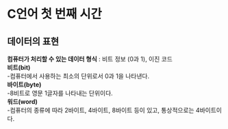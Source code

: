C언어 첫 번째 시간
===

데이터의 표현
---
__컴퓨터가 처리할 수 있는 데이터 형식__ : 비트 정보 (0과 1), 이진 코드  
__비트(bit)__  
-컴퓨터에서 사용하는 최소의 단위로서 0과 1을 나타낸다.  
__바이트(byte)__  
-8비트로 영문 1글자를 나타내는 단위이다.  
__워드(word)__  
-컴퓨터의 종류에 따라 2바이트, 4바이트, 8바이트 등이 있고, 통상적으로는 4바이트이다.  
